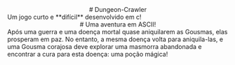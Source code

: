 <div align="center">
# Dungeon-Crawler

</div>
Um jogo curto e **difícil** desenvolvido em c!

<div align="center">
# Uma aventura em ASCII!
  
</div>
Após uma guerra e uma doença mortal quase aniquilarem as Gousmas, elas prosperam em paz. No entanto, a mesma doença volta para aniquila-las, e uma Gousma corajosa deve explorar uma masmorra abandonada e encontrar a cura para esta doença: uma poção mágica!
